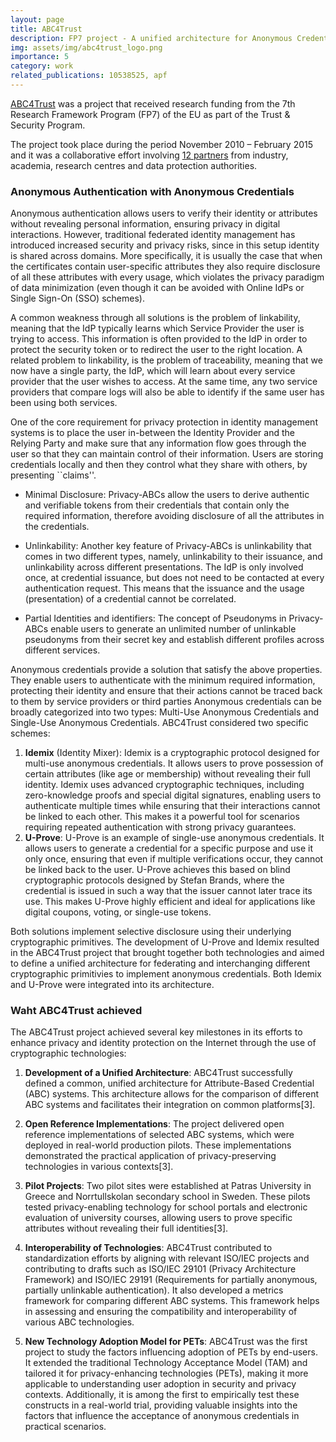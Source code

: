```yaml
---
layout: page
title: ABC4Trust
description: FP7 project - A unified architecture for Anonymous Credentials
img: assets/img/abc4trust_logo.png
importance: 5
category: work
related_publications: 10538525, apf
---
```


[ABC4Trust](http://abc4trust.eu/) was a project that received research funding from the 7th Research Framework Program (FP7) of the  EU as part of the Trust & Security Program. 

The project took place during the period November 2010 – February 2015 and it was a collaborative effort involving [12 partners](https://abc4trust.eu/home/consortium) from industry, academia, research centres and data protection authorities.


### Anonymous Authentication with Anonymous Credentials
Anonymous authentication allows users to verify their identity or attributes without revealing personal information, ensuring privacy in digital interactions. However, traditional federated identity management has introduced increased security and privacy risks, since in this setup identity is shared across domains. More specifically, it is usually the case that when the certificates contain user-specific attributes they also require disclosure of all these attributes with every usage, which violates the privacy paradigm of data minimization (even though it can be avoided with Online IdPs or Single Sign-On (SSO) schemes). 

A common weakness through all solutions is the problem of linkability, meaning that the IdP typically learns which Service Provider the user is trying to access. This information is often provided to the IdP in order to protect the security token or to redirect the user to the right location. A related problem to linkability, is the problem of traceability, meaning that we now have a single party, the IdP, which will learn about every service provider that the user wishes to access. At the same time,  any two service providers that compare logs will also be able to identify if the same user has been using both services. 

One of the core requirement for privacy protection in identity management systems is to place the user in-between the Identity Provider and the Relying Party and make sure that any information flow goes through the user so that they can maintain control of their information.  Users are storing credentials locally and then they control what they share with others, by presenting ``claims''.

* Minimal Disclosure: Privacy-ABCs allow the users to derive authentic and verifiable tokens from their credentials that contain only the required information, therefore avoiding disclosure of all the attributes in the credentials.

* Unlinkability: Another key feature of Privacy-ABCs is unlinkability that comes in two different types, namely, unlinkability to their issuance, and unlinkability across different presentations. The IdP is only involved once, at credential issuance, but does not need to be contacted at every authentication request. This means that the issuance and the usage (presentation) of a credential cannot be correlated.

* Partial Identities and identifiers: The concept of Pseudonyms in Privacy-ABCs enable users to generate an unlimited number of unlinkable pseudonyms from their secret key and establish different profiles across different services.


Anonymous credentials provide a solution that satisfy the above properties. They enable users to authenticate with the minimum required information, protecting their identity and ensure that their actions cannot be traced back to them by service providers or third parties Anonymous credentials can be broadly categorized into two types: Multi-Use Anonymous Credentials and Single-Use Anonymous Credentials. ABC4Trust considered two specific schemes:

1.	**Idemix** (Identity Mixer): Idemix is a cryptographic protocol designed for multi-use anonymous credentials. It allows users to prove possession of certain attributes (like age or membership) without revealing their full identity. Idemix uses advanced cryptographic techniques, including zero-knowledge proofs and special digital signatures, enabling users to authenticate multiple times while ensuring that their interactions cannot be linked to each other. This makes it a powerful tool for scenarios requiring repeated authentication with strong privacy guarantees.
2.	**U-Prove**: U-Prove is an example of single-use anonymous credentials. It allows users to generate a credential for a specific purpose and use it only once, ensuring that even if multiple verifications occur, they cannot be linked back to the user. U-Prove achieves this based on blind cryptographic protocols designed by Stefan Brands, where the credential is issued in such a way that the issuer cannot later trace its use. This makes U-Prove highly efficient and ideal for applications like digital coupons, voting, or single-use tokens.

Both solutions implement selective disclosure using their underlying cryptographic primitives. The development of U-Prove and Idemix resulted in the ABC4Trust project that brought together both technologies and aimed to define a unified architecture for federating and interchanging different cryptographic primitivies to implement anonymous credentials. Both Idemix and U-Prove were integrated into its architecture.
	
### Waht ABC4Trust achieved

The ABC4Trust project achieved several key milestones in its efforts to enhance privacy and identity protection on the Internet through the use of cryptographic technologies:

1. **Development of a Unified Architecture**: ABC4Trust successfully defined a common, unified architecture for Attribute-Based Credential (ABC) systems. This architecture allows for the comparison of different ABC systems and facilitates their integration on common platforms[3].

2. **Open Reference Implementations**: The project delivered open reference implementations of selected ABC systems, which were deployed in real-world production pilots. These implementations demonstrated the practical application of privacy-preserving technologies in various contexts[3].

3. **Pilot Projects**: Two pilot sites were established at Patras University in Greece and Norrtullskolan secondary school in Sweden. These pilots tested privacy-enabling technology for school portals and electronic evaluation of university courses, allowing users to prove specific attributes without revealing their full identities[3].

4. **Interoperability of Technologies**: ABC4Trust contributed to standardization efforts by aligning with relevant ISO/IEC projects and contributing to drafts such as ISO/IEC 29101 (Privacy Architecture Framework) and ISO/IEC 29191 (Requirements for partially anonymous, partially unlinkable authentication). It also developed a metrics framework for comparing different ABC systems. This framework helps in assessing and ensuring the compatibility and interoperability of various ABC technologies.

5. **New Technology Adoption Model for PETs**: ABC4Trust was the first project to study the factors influencing adoption of PETs by end-users. It extended the traditional Technology Acceptance Model (TAM) and tailored it for privacy-enhancing technologies (PETs), making it more applicable to understanding user adoption in security and privacy contexts. Additionally, it is among the first to empirically test these constructs in a real-world trial, providing valuable insights into the factors that influence the acceptance of anonymous credentials in practical scenarios. 

